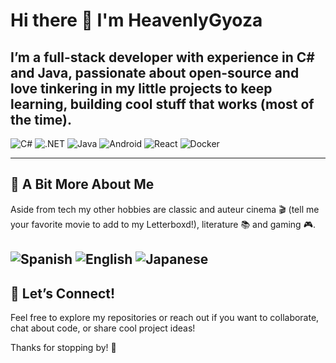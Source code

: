 # Hi there 👋 I'm HeavenlyGyoza

I’m a full-stack developer with experience in C# and Java, passionate about open-source and love tinkering in my little projects to keep learning, building cool stuff that works (most of the time).
---

![C#](https://img.shields.io/badge/C%23-239120?style=flat&logo=c-sharp&logoColor=white)
![.NET](https://img.shields.io/badge/.NET-512BD4?style=flat&logo=.net&logoColor=white)
![Java](https://img.shields.io/badge/Java-ED8B00?style=flat&logo=openjdk&logoColor=white)
![Android](https://img.shields.io/badge/Android-3DDC84?style=flat&logo=android&logoColor=white)
![React](https://img.shields.io/badge/React-20232A?style=flat&logo=react&logoColor=61DAFB)
![Docker](https://img.shields.io/badge/-Docker-2496ED?style=flat&logo=docker&logoColor=white)

---

## 🌱 A Bit More About Me

Aside from tech my other hobbies are classic and auteur cinema 🎬 (tell me your favorite movie to add to my Letterboxd!), literature 📚 and gaming 🎮.

![Spanish](https://img.shields.io/badge/Spanish-mediumseagreen?style=for-the-badge&logo=googletranslate&logoColor=white)
![English](https://img.shields.io/badge/English-blue?style=for-the-badge&logo=googletranslate&logoColor=white)
![Japanese](https://img.shields.io/badge/日本語-上手-orange?style=for-the-badge&logo=googletranslate&logoColor=white)
---

## 🤝 Let’s Connect!

Feel free to explore my repositories or reach out if you want to collaborate, chat about code, or share cool project ideas!

Thanks for stopping by! 🚀

